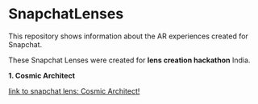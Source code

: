 # SnapchatLenses
This repository shows information about the AR experiences created for Snapchat.

These Snapchat Lenses were created for **lens creation hackathon** India.

**1. Cosmic Architect**

[link to snapchat lens: Cosmic Architect!](https://www.snapchat.com/unlock/?type=SNAPCODE&uuid=b9922e18da904145bd46b68b52941f11&metadata=01)
